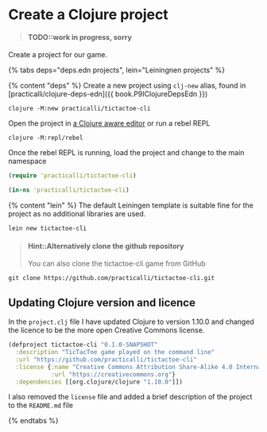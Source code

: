 # Create a Clojure project
> #### TODO::work in progress, sorry

Create a project for our game.

{% tabs deps="deps.edn projects", lein="Leiningnen projects" %}

{% content "deps" %}
Create a new project using `clj-new` alias, found in [practicalli/clojure-deps-edn]({{ book.P9IClojureDepsEdn }})

```shell
clojure -M:new practicalli/tictactoe-cli
```

Open the project in [a Clojure aware editor](/clojure-editors/) or run a rebel REPL

```shell
clojure -M:repl/rebel
```

Once the rebel REPL is running, load the project and change to the main namespace

```clojure
(require 'practicalli/tictactoe-cli)

(in-ns 'practicalli/tictactoe-cli)
```


{% content "lein" %}
The default Leiningen template is suitable fine for the project as no additional libraries are used.

```
lein new tictactoe-cli
```

> #### Hint::Alternatively clone the github repository
> You can also clone the tictactoe-cli game from GitHub
```shell
git clone https://github.com/practicalli/tictactoe-cli.git
```

## Updating Clojure version and licence

In the `project.clj` file I have updated Clojure to version 1.10.0 and changed the licence to be the more open Creative Commons license.

```clojure
(defproject tictactoe-cli "0.1.0-SNAPSHOT"
  :description "TicTacToe game played on the command line"
  :url "https://github.com/practicalli/tictactoe-cli"
  :license {:name "Creative Commons Attribution Share-Alike 4.0 International"
            :url "https://creativecommons.org"}
  :dependencies [[org.clojure/clojure "1.10.0"]])
```

I also removed the `license` file and added a brief description of the project to the `README.md` file

{% endtabs %}
